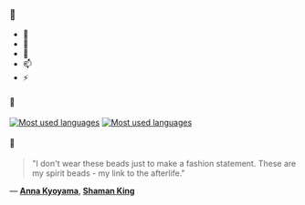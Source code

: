 ### 👋

- 🔭
- 🌱
- 💬
- 📫
- ⚡

#### 🧏

[![Most used languages](https://github-readme-stats-aynah.vercel.app/api/top-langs/?username=aynh&theme=solarized-dark&langs_count=6&layout=compact&hide_title=true)](https://github.com/anuraghazra/github-readme-stats#gh-dark-mode-only)
[![Most used languages](https://github-readme-stats-aynah.vercel.app/api/top-langs/?username=aynh&theme=solarized-light&langs_count=6&layout=compact&hide_title=true)](https://github.com/anuraghazra/github-readme-stats#gh-light-mode-only)

#### 💬

> "I don't wear these beads just to make a fashion statement. These are my spirit beads - my link to the afterlife."

&mdash; [**Anna Kyoyama**](https://myanimelist.net/character.php?q=Anna%20Kyoyama&cat=character), [**Shaman King**](https://myanimelist.net/search/all?q=Shaman%20King&cat=all)
